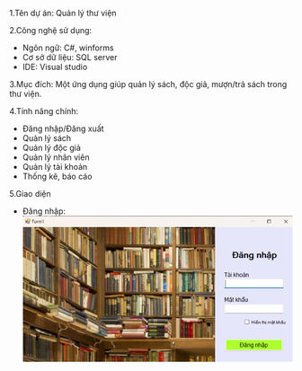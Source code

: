 1.Tên dự án: Quản lý thư viện

2.Công nghệ sử dụng:
  - Ngôn ngữ: C#, winforms
  - Cơ sở dữ liệu: SQL server
  - IDE: Visual studio
    
3.Mục đích: Một ứng dụng giúp quản lý sách, độc giả, mượn/trả sách trong thư viện. 

4.Tính năng chính:
- Đăng nhập/Đăng xuất
- Quản lý sách
- Quản lý độc giả
- Quản lý nhân viên
- Quản lý tài khoản
- Thống kê, báo cáo
  
5.Giao diện
  - Đăng nhập:
     ![Giao diện đăng nhập](images/login.jpg.png)
    
